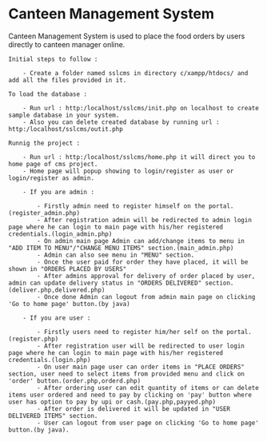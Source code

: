 # Canteen Management System #

Canteen Management System is used to place the food orders by users directly to canteen manager online.

	Initial steps to follow :
		
		- Create a folder named sslcms in directory c/xampp/htdocs/ and add all the files provided in it.

	To load the database :
        
       	- Run url : http:/localhost/sslcms/init.php on localhost to create sample database in your system.
	  	- Also you can delete created database by running url : http:/localhost/sslcms/outit.php
      	
	Runnig the project :
		
      	- Run url : http:/localhost/sslcms/home.php it will direct you to home page of cms project.
		- Home page will popup showing to login/register as user or login/register as admin.
	
		- If you are admin :

			- Firstly admin need to register himself on the portal.(register_admin.php)
			- After registration admin will be redirected to admin login page where he can login to main page with his/her registered credentials.(login_admin.php)
			- On admin main page Admin can add/change items to menu in "ADD ITEM TO MENU"/"CHANGE MENU ITEMS" section.(main_admin.php)
			- Admin can also see menu in "MENU" section.
			- Once the user paid for order they have placed, it will be shown in "ORDERS PLACED BY USERS"
			- After admins approval for delivery of order placed by user, admin can update delivery status in "ORDERS DELIVERED" section.(deliver.php,delivered.php)
			- Once done Admin can logout from admin main page on clicking 'Go to home page' button.(by java)
		
		- If you are user : 

			- Firstly users need to register him/her self on the portal.(register.php)
			- After registration user will be redirected to user login page where he can login to main page with his/her registered credentials.(login.php)
			- On user main page user can order items in "PLACE ORDERS" section, user need to select items from provided menu and click on 'order' button.(order.php,orderd.php)
			- After ordering user can edit quantity of items or can delete items user ordered and need to pay by clicking on 'pay' button where user has option to pay by upi or cash.(pay.php,payyed.php) 
			- After order is delivered it will be updated in "USER DELIVERED ITEMS" section.
			- User can logout from user page on clicking 'Go to home page' button.(by java).
